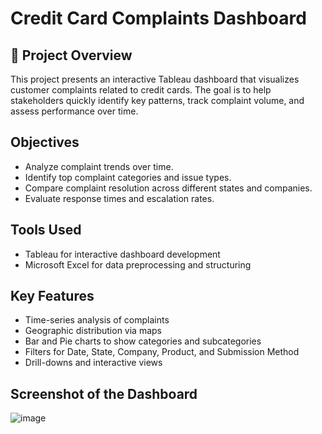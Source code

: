 # Credit Card Complaints Dashboard
## 📝 Project Overview
This project presents an interactive Tableau dashboard that visualizes customer complaints related to credit cards. The goal is to help stakeholders quickly identify key patterns, track complaint volume, and assess performance over time.
## Objectives
- Analyze complaint trends over time.
- Identify top complaint categories and issue types.
- Compare complaint resolution across different states and companies.
- Evaluate response times and escalation rates.

## Tools Used
- Tableau for interactive dashboard development
- Microsoft Excel for data preprocessing and structuring

## Key Features
- Time-series analysis of complaints
- Geographic distribution via maps
- Bar and Pie charts to show categories and subcategories
- Filters for Date, State, Company, Product, and Submission Method
- Drill-downs and interactive views

## Screenshot of the Dashboard
![image](https://github.com/user-attachments/assets/10629d38-3cc2-4451-8abd-96f86dc8ff0f)
